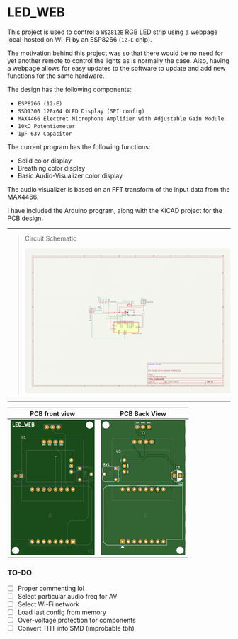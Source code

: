 # LED_WEB

This project is used to control a `WS2812B` RGB LED strip using a webpage local-hosted on Wi-Fi by an ESP8266 (`12-E` chip). 

The motivation behind this project was so that there would be no need for yet another remote to control the lights as is normally the case. Also, having a webpage allows for easy updates to the software to update and add new functions for the same hardware.

The design has the following components:
- `ESP8266 (12-E)`
- `SSD1306 128x64 OLED Display (SPI config)`
- `MAX4466 Electret Microphone Amplifier with Adjustable Gain Module`
- `10kΩ Potentiometer`
- `1μF 63V Capacitor`

The current program has the following functions:
- Solid color display
- Breathing color display
- Basic Audio-Visualizer color display

The audio visualizer is based on an FFT transform of the input data from the MAX4466.

I have included the Arduino program, along with the KiCAD project for the PCB design.

---
> Circuit Schematic
>
> ![Schematic](/images/led_web_schematic.png)

---
| PCB front view | PCB Back View |
| --- | --- |
|![PCB Front](/images/pcb_front.png)|![PCB Back](/images/pcb_back.png)|

### TO-DO

- [ ] Proper commenting lol
- [ ] Select particular audio freq for AV
- [ ] Select Wi-Fi network
- [ ] Load last config from memory
- [ ] Over-voltage protection for components
- [ ] Convert THT into SMD (improbable tbh)